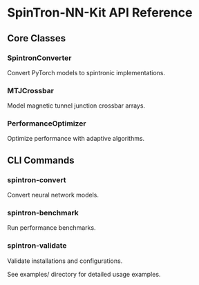 # SpinTron-NN-Kit API Reference

## Core Classes

### SpintronConverter
Convert PyTorch models to spintronic implementations.

### MTJCrossbar  
Model magnetic tunnel junction crossbar arrays.

### PerformanceOptimizer
Optimize performance with adaptive algorithms.

## CLI Commands

### spintron-convert
Convert neural network models.

### spintron-benchmark
Run performance benchmarks.

### spintron-validate
Validate installations and configurations.

See examples/ directory for detailed usage examples.
